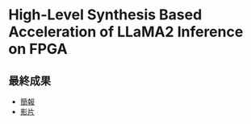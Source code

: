 # High-Level Synthesis Based Acceleration of LLaMA2 Inference on FPGA

## 最終成果

- [簡報](presentation.pdf)
- [影片](https://youtu.be/TFRW2Q2ucP4)
